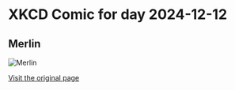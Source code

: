 
# XKCD Comic for day 2024-12-12

## Merlin

![Merlin](https://imgs.xkcd.com/comics/merlin.png "I mean, the black-and-white stuff was running backward, but it hardly mattered to the story.")

[Visit the original page](https://xkcd.com/270/)
